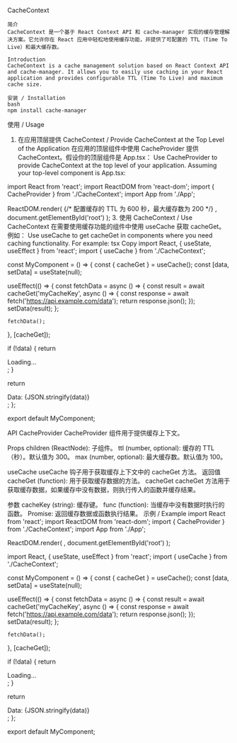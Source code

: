 CacheContext

```
简介
CacheContext 是一个基于 React Context API 和 cache-manager 实现的缓存管理解决方案。它允许你在 React 应用中轻松地使用缓存功能，并提供了可配置的 TTL（Time To Live）和最大缓存数。

Introduction
CacheContext is a cache management solution based on React Context API and cache-manager. It allows you to easily use caching in your React application and provides configurable TTL (Time To Live) and maximum cache size.

安装 / Installation
bash
npm install cache-manager
```

使用 / Usage
1. 在应用顶层提供 CacheContext / Provide CacheContext at the Top Level of the Application
在应用的顶层组件中使用 CacheProvider 提供 CacheContext。假设你的顶层组件是 App.tsx：
Use CacheProvider to provide CacheContext at the top level of your application. Assuming your top-level component is App.tsx:

import React from 'react';
import ReactDOM from 'react-dom';
import { CacheProvider } from './CacheContext';
import App from './App';

ReactDOM.render(
  <CacheProvider ttl={600} max={200}> {/* 配置缓存的 TTL 为 600 秒，最大缓存数为 200 */}
    <App />
  </CacheProvider>,
  document.getElementById('root')
);
3. 使用 CacheContext / Use CacheContext
在需要使用缓存功能的组件中使用 useCache 获取 cacheGet。例如：
Use useCache to get cacheGet in components where you need caching functionality. For example:
tsx
Copy
import React, { useState, useEffect } from 'react';
import { useCache } from './CacheContext';

const MyComponent = () => {
  const { cacheGet } = useCache();
  const [data, setData] = useState(null);

  useEffect(() => {
    const fetchData = async () => {
      const result = await cacheGet('myCacheKey', async () => {
        const response = await fetch('https://api.example.com/data');
        return response.json();
      });
      setData(result);
    };

    fetchData();
  }, [cacheGet]);

  if (!data) {
    return <div>Loading...</div>;
  }

  return <div>Data: {JSON.stringify(data)}</div>;
};

export default MyComponent;



API
CacheProvider
CacheProvider 组件用于提供缓存上下文。

Props
children (ReactNode): 子组件。
ttl (number, optional): 缓存的 TTL（秒）。默认值为 300。
max (number, optional): 最大缓存数。默认值为 100。

useCache
useCache 钩子用于获取缓存上下文中的 cacheGet 方法。
返回值
cacheGet (function): 用于获取缓存数据的方法。
cacheGet
cacheGet 方法用于获取缓存数据，如果缓存中没有数据，则执行传入的函数并缓存结果。


参数
cacheKey (string): 缓存键。
func (function): 当缓存中没有数据时执行的函数。
Promise<T>: 返回缓存数据或函数执行结果。
示例 / Example
import React from 'react';
import ReactDOM from 'react-dom';
import { CacheProvider } from './CacheContext';
import App from './App';

ReactDOM.render(
  <CacheProvider ttl={600} max={200}>
    <App />
  </CacheProvider>,
  document.getElementById('root')
);

import React, { useState, useEffect } from 'react';
import { useCache } from './CacheContext';

const MyComponent = () => {
  const { cacheGet } = useCache();
  const [data, setData] = useState(null);

  useEffect(() => {
    const fetchData = async () => {
      const result = await cacheGet('myCacheKey', async () => {
        const response = await fetch('https://api.example.com/data');
        return response.json();
      });
      setData(result);
    };

    fetchData();
  }, [cacheGet]);

  if (!data) {
    return <div>Loading...</div>;
  }

  return <div>Data: {JSON.stringify(data)}</div>;
};

export default MyComponent;